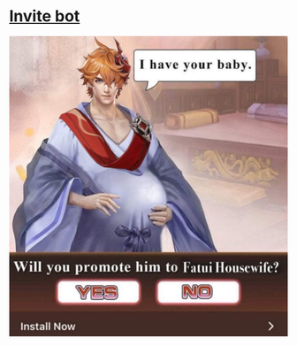 # [Invite bot](https://discord.com/api/oauth2/authorize?client_id=864826413726564383&permissions=35840&scope=bot)

![childempreg.jpg](https://github.com/bUsernameIsUnavailable/FatuiHousewife/blob/master/childempreg.jpg?raw=true)
